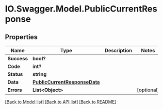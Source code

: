 # IO.Swagger.Model.PublicCurrentResponse
## Properties

Name | Type | Description | Notes
------------ | ------------- | ------------- | -------------
**Success** | **bool?** |  | 
**Code** | **int?** |  | 
**Status** | **string** |  | 
**Data** | [**PublicCurrentResponseData**](PublicCurrentResponseData.md) |  | 
**Errors** | **List&lt;Object&gt;** |  | [optional] 

[[Back to Model list]](../README.md#documentation-for-models) [[Back to API list]](../README.md#documentation-for-api-endpoints) [[Back to README]](../README.md)

